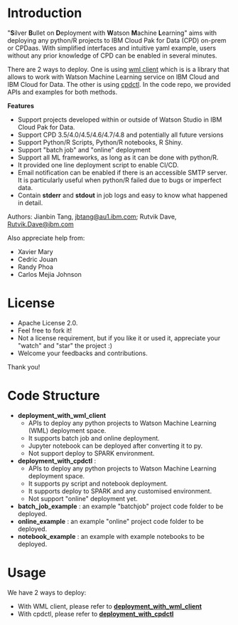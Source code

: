 # Introduction
 "**S**ilver **B**ullet on **D**eployment with **W**atson **M**achine **L**earning" 
 aims with deploying any python/R projects to IBM Cloud Pak for Data (CPD) on-prem or CPDaas. 
 With simplified interfaces and intuitive yaml example, users without any prior knowledge of CPD can be enabled in several minutes.

There are 2 ways to deploy. One is using [wml client](https://pypi.org/project/ibm-watson-machine-learning/) 
which is is a library that allows to work with Watson Machine Learning service on IBM Cloud and IBM Cloud for Data. 
The other is using [cpdctl](https://github.com/IBM/cpdctl). 
In the code repo, we provided APIs and examples for both methods.

**Features**
- Support projects developed within or outside of Watson Studio in IBM Cloud Pak for Data.
- Support CPD 3.5/4.0/4.5/4.6/4.7/4.8 and potentially all future versions
- Support Python/R Scripts, Python/R notebooks, R Shiny.  
- Support "batch job"  and "online" deployment
- Support all ML frameworks, as long as it can be done with python/R.
- It provided one line deployment script to enable CI/CD.
- Email notification can be enabled if there is an accessible SMTP server. 
  It is particularly useful when python/R failed due to bugs or imperfect data.
- Contain **stderr** and **stdout** in job logs and easy to know what happened in detail. 


Authors: Jianbin Tang, jbtang@au1.ibm.com; Rutvik Dave, Rutvik.Dave@ibm.com

Also appreciate help from: 
- Xavier Mary
- Cedric Jouan
- Randy Phoa
- Carlos Mejia Johnson


# License
- Apache License 2.0.
- Feel free to fork it!   
- Not a license requirement, but if you like it or used it, 
  appreciate your "watch" and "star" the project :) 
- Welcome your feedbacks and contributions. 

  
Thank you!

# Code Structure

- **deployment_with_wml_client**
  - APIs to deploy any python projects to Watson Machine Learning (WML) deployment space. 
  - It supports batch job and online deployment.
  - Jupyter notebook can be deployed after converting it to py.
  - Not support deploy to SPARK environment.
- **deployment_with_cpdctl** : 
  - APIs to deploy any python projects to Watson Machine Learning deployment space.
  - It supports py script and notebook deployment. 
  - It supports deploy to SPARK and any customised environment.
  - Not support "online" deployment yet.
- **batch_job_example** : an example "batchjob" project code folder to be deployed.
- **online_example** : an example "online" project code folder to be deployed.
- **notebook_example** : an example with example notebooks to be deployed.

# Usage
We have 2 ways to deploy: 
- With WML client, please refer to [**deployment_with_wml_client**](deployment_with_wml_client)
- With cpdctl, please refer to [**deployment_with_cpdctl**](deployment_with_cpdctl)